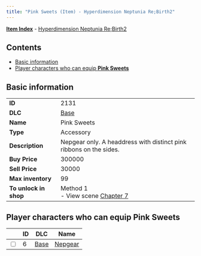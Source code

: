 ```yaml
---
title: "Pink Sweets (Item) - Hyperdimension Neptunia Re;Birth2"
---
```


[**Item Index**](/neptunia/rb2/item/index.html) - [Hyperdimension Neptunia Re;Birth2](/neptunia/rb2)

## Contents

- [Basic information](#basic-information)
- [Player characters who can equip **Pink Sweets**](#player-characters-who-can-equip-pink-sweets)

## Basic information

|   |   |
| -- | -- |
| **ID** | 2131 |
| **DLC** | [Base](/neptunia/rb2/dlc/0-base.html) |
| **Name** | Pink Sweets |
| **Type** | Accessory |
| **Description** | Nepgear only. A headdress with distinct pink ribbons on the sides. |
| **Buy Price** | 300000 |
| **Sell Price** | 30000 |
| **Max inventory** | 99 |
| **To unlock in shop** | Method 1<br />- View scene [Chapter 7](/neptunia/rb2/scene/0-452-chapter-7.html) |

## Player characters who can equip **Pink Sweets**

|    | ID | DLC | Name |
| -- | -- | --- | ---- |
| <input type="checkbox" id="rb2-player-0-6" class="trackbox" /> | 6 | [Base](/neptunia/rb2/dlc/0-base.html) | [Nepgear](/neptunia/rb2/player/0-6-nepgear.html) |